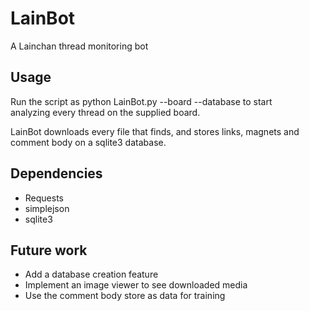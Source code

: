 # LainBot
A Lainchan thread monitoring bot

## Usage

Run the script as python LainBot.py --board <board url here> --database <sqlite3 database file path> to start  
analyzing every thread on the supplied board.


LainBot downloads every file that finds, and stores links, magnets and comment body on a sqlite3 database.

## Dependencies
  * Requests
  * simplejson
  * sqlite3

## Future work
  * Add a database creation feature
  * Implement an image viewer to see downloaded media
  * Use the comment body store as data for training 